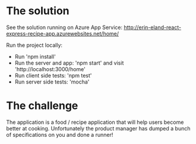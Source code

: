 # The solution

See the solution running on Azure App Service: http://erin-eland-react-express-recipe-app.azurewebsites.net/home/

Run the project locally:
* Run 'npm install'
* Run the server and app: 'npm start' and visit 'http://localhost:3000/home'
* Run client side tests: 'npm test'
* Run server side tests: 'mocha'

# The challenge

The application is a food / recipe application that will help users
become better at cooking. Unfortunately the product manager has dumped
a bunch of specifications on you and done a runner!
